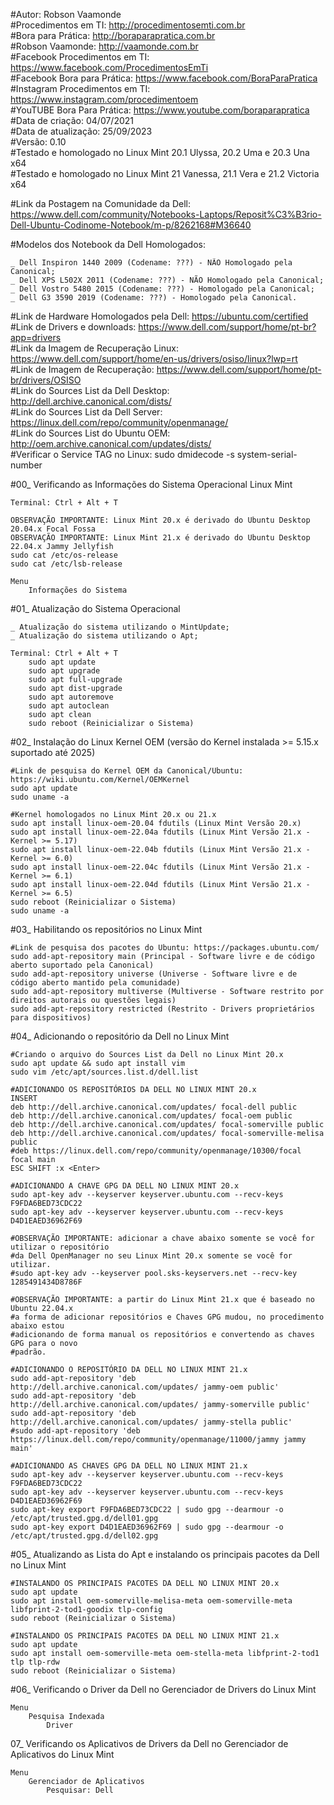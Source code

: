 #Autor: Robson Vaamonde<br>
#Procedimentos em TI: http://procedimentosemti.com.br<br>
#Bora para Prática: http://boraparapratica.com.br<br>
#Robson Vaamonde: http://vaamonde.com.br<br>
#Facebook Procedimentos em TI: https://www.facebook.com/ProcedimentosEmTi<br>
#Facebook Bora para Prática: https://www.facebook.com/BoraParaPratica<br>
#Instagram Procedimentos em TI: https://www.instagram.com/procedimentoem<br>
#YouTUBE Bora Para Prática: https://www.youtube.com/boraparapratica<br>
#Data de criação: 04/07/2021<br>
#Data de atualização: 25/09/2023<br>
#Versão: 0.10<br>
#Testado e homologado no Linux Mint 20.1 Ulyssa, 20.2 Uma e 20.3 Una x64<br>
#Testado e homologado no Linux Mint 21 Vanessa, 21.1 Vera e 21.2 Victoria x64

#Link da Postagem na Comunidade da Dell: https://www.dell.com/community/Notebooks-Laptops/Reposit%C3%B3rio-Dell-Ubuntu-Codinome-Notebook/m-p/8262168#M36640

#Modelos dos Notebook da Dell Homologados:

	_ Dell Inspiron 1440 2009 (Codename: ???) - NÃO Homologado pela Canonical;
	_ Dell XPS L502X 2011 (Codename: ???) - NÃO Homologado pela Canonical;
	_ Dell Vostro 5480 2015 (Codename: ???) - Homologado pela Canonical;
	_ Dell G3 3590 2019 (Codename: ???) - Homologado pela Canonical.

#Link de Hardware Homologados pela Dell: https://ubuntu.com/certified<br>
#Link de Drivers e downloads: https://www.dell.com/support/home/pt-br?app=drivers<br>
#Link da Imagem de Recuperação Linux: https://www.dell.com/support/home/en-us/drivers/osiso/linux?lwp=rt<br>
#Link de Imagem de Recuperação: https://www.dell.com/support/home/pt-br/drivers/OSISO<br>
#Link do Sources List da Dell Desktop: http://dell.archive.canonical.com/dists/<br>
#Link do Sources List da Dell Server: https://linux.dell.com/repo/community/openmanage/<br>
#Link do Sources List do Ubuntu OEM: http://oem.archive.canonical.com/updates/dists/<br>
#Verificar o Service TAG no Linux: sudo dmidecode -s system-serial-number

#00_ Verificando as Informações do Sistema Operacional Linux Mint<br>

	Terminal: Ctrl + Alt + T

	OBSERVAÇÃO IMPORTANTE: Linux Mint 20.x é derivado do Ubuntu Desktop 20.04.x Focal Fossa 
	OBSERVAÇÃO IMPORTANTE: Linux Mint 21.x é derivado do Ubuntu Desktop 22.04.x Jammy Jellyfish
	sudo cat /etc/os-release
	sudo cat /etc/lsb-release

	Menu
		Informações do Sistema
		
#01_ Atualização do Sistema Operacional<br>

	_ Atualização do sistema utilizando o MintUpdate;
	_ Atualização do sistema utilizando o Apt;

	Terminal: Ctrl + Alt + T
		sudo apt update
		sudo apt upgrade
		sudo apt full-upgrade
		sudo apt dist-upgrade
		sudo apt autoremove
		sudo apt autoclean
		sudo apt clean
		sudo reboot (Reinicializar o Sistema)

#02_ Instalação do Linux Kernel OEM (versão do Kernel instalada >= 5.15.x suportado até 2025)<br>

	#Link de pesquisa do Kernel OEM da Canonical/Ubuntu: https://wiki.ubuntu.com/Kernel/OEMKernel
	sudo apt update
	sudo uname -a
	
	#Kernel homologados no Linux Mint 20.x ou 21.x
	sudo apt install linux-oem-20.04 fdutils (Linux Mint Versão 20.x)
	sudo apt install linux-oem-22.04a fdutils (Linux Mint Versão 21.x - Kernel >= 5.17)
	sudo apt install linux-oem-22.04b fdutils (Linux Mint Versão 21.x - Kernel >= 6.0)
	sudo apt install linux-oem-22.04c fdutils (Linux Mint Versão 21.x - Kernel >= 6.1)
	sudo apt install linux-oem-22.04d fdutils (Linux Mint Versão 21.x - Kernel >= 6.5)
	sudo reboot (Reinicializar o Sistema)
	sudo uname -a

#03_ Habilitando os repositórios no Linux Mint<br>

	#Link de pesquisa dos pacotes do Ubuntu: https://packages.ubuntu.com/
	sudo add-apt-repository main (Principal - Software livre e de código aberto suportado pela Canonical)
	sudo add-apt-repository universe (Universe - Software livre e de código aberto mantido pela comunidade)
	sudo add-apt-repository multiverse (Multiverse - Software restrito por direitos autorais ou questões legais)
	sudo add-apt-repository restricted (Restrito - Drivers proprietários para dispositivos)

#04_ Adicionando o repositório da Dell no Linux Mint<br>	

	#Criando o arquivo do Sources List da Dell no Linux Mint 20.x
	sudo apt update && sudo apt install vim
	sudo vim /etc/apt/sources.list.d/dell.list

	#ADICIONANDO OS REPOSITÓRIOS DA DELL NO LINUX MINT 20.x	
	INSERT
	deb http://dell.archive.canonical.com/updates/ focal-dell public
	deb http://dell.archive.canonical.com/updates/ focal-oem public
	deb http://dell.archive.canonical.com/updates/ focal-somerville public
	deb http://dell.archive.canonical.com/updates/ focal-somerville-melisa public
	#deb https://linux.dell.com/repo/community/openmanage/10300/focal focal main
	ESC SHIFT :x <Enter>

	#ADICIONANDO A CHAVE GPG DA DELL NO LINUX MINT 20.x
	sudo apt-key adv --keyserver keyserver.ubuntu.com --recv-keys F9FDA6BED73CDC22
	sudo apt-key adv --keyserver keyserver.ubuntu.com --recv-keys D4D1EAED36962F69
	
	#OBSERVAÇÃO IMPORTANTE: adicionar a chave abaixo somente se você for utilizar o repositório
	#da Dell OpenManager no seu Linux Mint 20.x somente se você for utilizar.
	#sudo apt-key adv --keyserver pool.sks-keyservers.net --recv-key 1285491434D8786F

	#OBSERVAÇÃO IMPORTANTE: a partir do Linux Mint 21.x que é baseado no Ubuntu 22.04.x
	#a forma de adicionar repositórios e Chaves GPG mudou, no procedimento abaixo estou
	#adicionando de forma manual os repositórios e convertendo as chaves GPG para o novo
	#padrão.
	
	#ADICIONANDO O REPOSITÓRIO DA DELL NO LINUX MINT 21.x
	sudo add-apt-repository 'deb http://dell.archive.canonical.com/updates/ jammy-oem public'
	sudo add-apt-repository 'deb http://dell.archive.canonical.com/updates/ jammy-somerville public'
	sudo add-apt-repository 'deb http://dell.archive.canonical.com/updates/ jammy-stella public'
	#sudo add-apt-repository 'deb https://linux.dell.com/repo/community/openmanage/11000/jammy jammy main'

	#ADICIONANDO AS CHAVES GPG DA DELL NO LINUX MINT 21.x
	sudo apt-key adv --keyserver keyserver.ubuntu.com --recv-keys F9FDA6BED73CDC22
	sudo apt-key adv --keyserver keyserver.ubuntu.com --recv-keys D4D1EAED36962F69
	sudo apt-key export F9FDA6BED73CDC22 | sudo gpg --dearmour -o /etc/apt/trusted.gpg.d/dell01.gpg
	sudo apt-key export D4D1EAED36962F69 | sudo gpg --dearmour -o /etc/apt/trusted.gpg.d/dell02.gpg

#05_ Atualizando as Lista do Apt e instalando os principais pacotes da Dell no Linux Mint

	#INSTALANDO OS PRINCIPAIS PACOTES DA DELL NO LINUX MINT 20.x
	sudo apt update
	sudo apt install oem-somerville-melisa-meta oem-somerville-meta libfprint-2-tod1-goodix tlp-config
	sudo reboot (Reinicializar o Sistema)

	#INSTALANDO OS PRINCIPAIS PACOTES DA DELL NO LINUX MINT 21.x
	sudo apt update
	sudo apt install oem-somerville-meta oem-stella-meta libfprint-2-tod1 tlp tlp-rdw
	sudo reboot (Reinicializar o Sistema)

#06_ Verificando o Driver da Dell no Gerenciador de Drivers do Linux Mint

	Menu
		Pesquisa Indexada
			Driver

07_ Verificando os Aplicativos de Drivers da Dell no Gerenciador de Aplicativos do Linux Mint

	Menu
		Gerenciador de Aplicativos
			Pesquisar: Dell